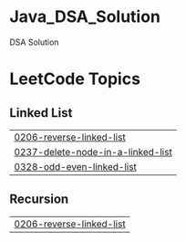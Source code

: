 # Java_DSA_Solution
DSA Solution

<!---LeetCode Topics Start-->
# LeetCode Topics
## Linked List
|  |
| ------- |
| [0206-reverse-linked-list](https://github.com/harshitaditya/DSA_Solution/tree/master/0206-reverse-linked-list) |
| [0237-delete-node-in-a-linked-list](https://github.com/harshitaditya/DSA_Solution/tree/master/0237-delete-node-in-a-linked-list) |
| [0328-odd-even-linked-list](https://github.com/harshitaditya/DSA_Solution/tree/master/0328-odd-even-linked-list) |
## Recursion
|  |
| ------- |
| [0206-reverse-linked-list](https://github.com/harshitaditya/DSA_Solution/tree/master/0206-reverse-linked-list) |
<!---LeetCode Topics End-->